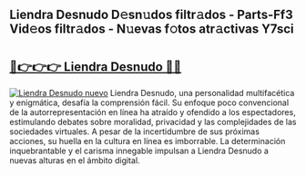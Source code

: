## Liendra Desnudo D𝚎sn𝚞dos filtr𝚊dos - Parts-Ff3 Vid𝚎os filtr𝚊dos - N𝚞evas f𝚘tos atr𝚊ctivas Y7sci

# <h2><a href="http://mb04d0.tromn.icu/?c=Liendra+Desnudo">🔗👉👉👉 Liendra Desnudo 🔗🔗</a></h2>

[![Liendra Desnudo nuevo](https://i.imgur.com/pEAQMta.gif)](http://mb04d0.tromn.icu/?c=Liendra+Desnudo)
Liendra Desnudo, una personalidad multifacética y enigmática, desafía la comprensión fácil. Su enfoque poco convencional de la autorrepresentación en línea ha atraído y ofendido a los espectadores, estimulando debates sobre moralidad, privacidad y las complejidades de las sociedades virtuales. A pesar de la incertidumbre de sus próximas acciones, su huella en la cultura en línea es imborrable. La determinación inquebrantable y el carisma innegable impulsan a Liendra Desnudo a nuevas alturas en el ámbito digital.
